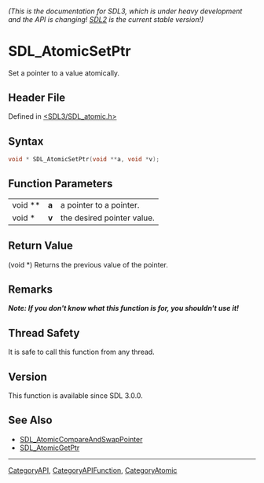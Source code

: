 ###### (This is the documentation for SDL3, which is under heavy development and the API is changing! [SDL2](https://wiki.libsdl.org/SDL2/) is the current stable version!)
# SDL_AtomicSetPtr

Set a pointer to a value atomically.

## Header File

Defined in [<SDL3/SDL_atomic.h>](https://github.com/libsdl-org/SDL/blob/main/include/SDL3/SDL_atomic.h)

## Syntax

```c
void * SDL_AtomicSetPtr(void **a, void *v);
```

## Function Parameters

|         |       |                            |
| ------- | ----- | -------------------------- |
| void ** | **a** | a pointer to a pointer.    |
| void *  | **v** | the desired pointer value. |

## Return Value

(void *) Returns the previous value of the pointer.

## Remarks

***Note: If you don't know what this function is for, you shouldn't use
it!***

## Thread Safety

It is safe to call this function from any thread.

## Version

This function is available since SDL 3.0.0.

## See Also

- [SDL_AtomicCompareAndSwapPointer](SDL_AtomicCompareAndSwapPointer)
- [SDL_AtomicGetPtr](SDL_AtomicGetPtr)

----
[CategoryAPI](CategoryAPI), [CategoryAPIFunction](CategoryAPIFunction), [CategoryAtomic](CategoryAtomic)

